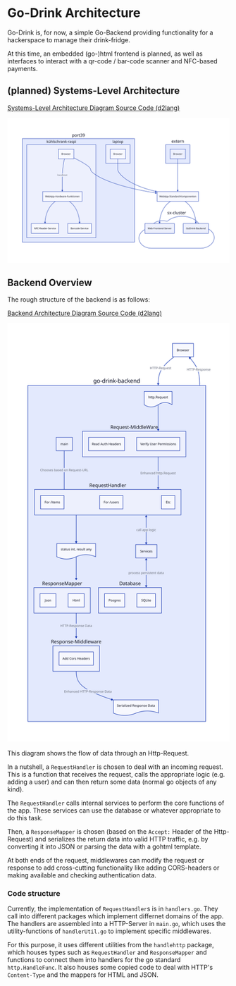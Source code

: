 # Go-Drink Architecture

Go-Drink is, for now, a simple Go-Backend providing functionality
for a hackerspace to manage their drink-fridge.

At this time, an embedded (go-)html frontend is planned, as well
as interfaces to interact with a qr-code / bar-code scanner and NFC-based payments.

## (planned) Systems-Level Architecture

[Systems-Level Architecture Diagram Source Code (d2lang)](./system-architecture.d2)

![Systems-Level Architecture](./system-architecture.svg)

## Backend Overview

The rough structure of the backend is as follows:

[Backend Architecture Diagram Source Code (d2lang)](./backend-architecture.d2)

![Backend Architecture](./backend-architecture.svg)

This diagram shows the flow of data through an Http-Request.

In a nutshell, a `RequestHandler` is chosen to deal with an incoming request.
This is a function that receives the request, calls the appropriate logic (e.g. adding a user)
and can then return some data (normal go objects of any kind).

The `RequestHandler` calls internal services to perform the core functions of the app.
These services can use the database or whatever appropriate to do this task.

Then, a `ResponseMapper` is chosen (based on the `Accept:` Header of the Http-Request) and serializes
the return data into valid HTTP traffic, e.g. by converting it into JSON or parsing the data with
a gohtml template.

At both ends of the request, middlewares can modify the request or response to add cross-cutting
functionality like adding CORS-headers or making available and checking authentication data.

### Code structure

Currently, the implementation of `RequestHandler`s is in `handlers.go`.
They call into different packages which implement differnet domains of the app.
The handlers are assembled into a HTTP-Server in `main.go`, which uses the 
utility-functions of `handlerUtil.go` to implement specific middlewares.

For this purpose, it uses different utilities from the `handlehttp` package,
which houses types such as `RequestHandler` and `ResponseMapper` and functions to 
connect them into handlers for the go standard `http.HandleFunc`.
It also houses some copied code to deal with HTTP's `Content-Type` and the mappers
for HTML and JSON.

